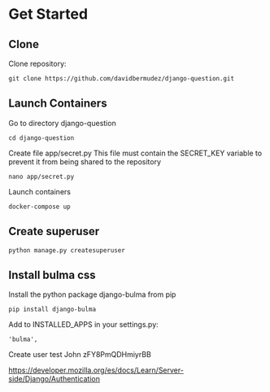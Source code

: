 # Get Started

## Clone

Clone repository:


    git clone https://github.com/davidbermudez/django-question.git


## Launch Containers

Go to directory django-question


    cd django-question


Create file app/secret.py
This file must contain the SECRET_KEY variable to prevent it from being shared to the repository


    nano app/secret.py


Launch containers


    docker-compose up

## Create superuser

    python manage.py createsuperuser


## Install bulma css

Install the python package django-bulma from pip

    pip install django-bulma

Add to INSTALLED_APPS in your settings.py:

    'bulma',


Create user test
John
zFY8PmQDHmiyrBB


https://developer.mozilla.org/es/docs/Learn/Server-side/Django/Authentication